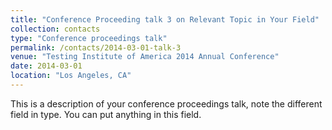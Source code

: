 ```yaml
---
title: "Conference Proceeding talk 3 on Relevant Topic in Your Field"
collection: contacts
type: "Conference proceedings talk"
permalink: /contacts/2014-03-01-talk-3
venue: "Testing Institute of America 2014 Annual Conference"
date: 2014-03-01
location: "Los Angeles, CA"
---
```


This is a description of your conference proceedings talk, note the different field in type. You can put anything in this field.
